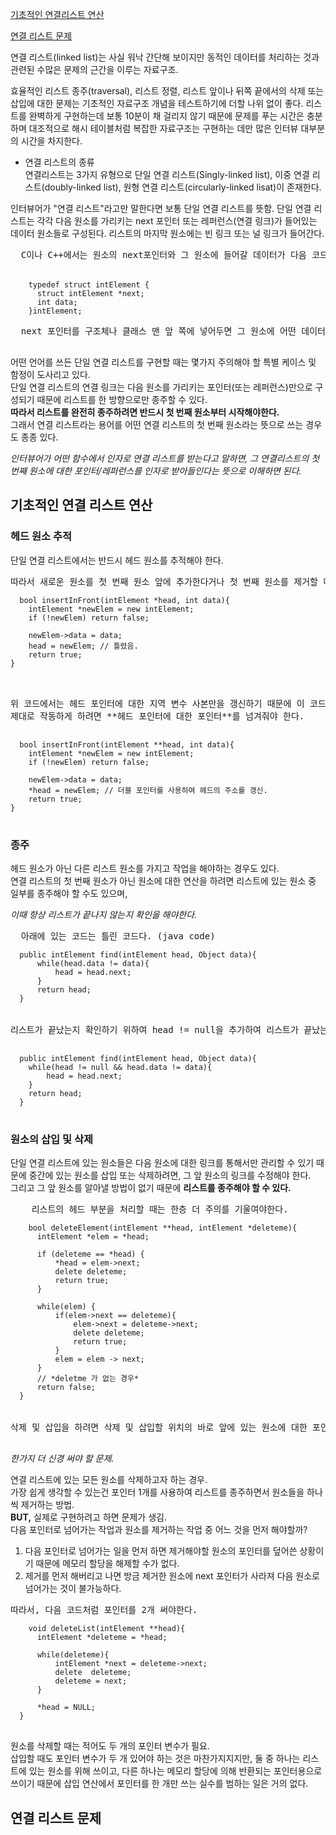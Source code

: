 

[기초적인 연결리스트 연산](##기초적인-연결-리스트-연산)

[연결 리스트 문제](#연결-리스트-문제)
  
    
      
      

연결 리스트(linked list)는 사실 워낙 간단해 보이지만 동적인 데이터를 처리하는 것과 관련된 수많은 문제의 근간을 이루는 자료구조.

효율적인 리스트 종주(traversal), 리스트 정렬, 리스트 앞이나 뒤쪽 끝에서의 삭제 또는 삽입에 대한 문제는 기초적인 자료구조 개념을 테스트하기에 더할 나위 없이 좋다. 리스트를 완벽하게 구현하는데 보통 10분이 채 걸리지 않기 때문에 문제를 푸는 시간은 충분하며 대조적으로 해시 테이블처럼 복잡한 자료구조는 구현하는 데만 많은 인터뷰 대부분의 시간을 차지한다.


* 연결 리스트의 종류  
  연결리스트는 3가지 유형으로 단일 연결 리스트(Singly-linked list), 이중 연결 리스트(doubly-linked list), 원형 연결 리스트(circularly-linked     lisat)이 존재한다.

인터뷰어가 "연결 리스트"라고만 말한다면 보통 단일 연결 리스트를 뜻함. 
단일 연결 리스트는 각각 다음 원소를 가리키는 next 포인터 또는 레퍼런스(연결 링크)가 들어있는 데이터 원소들로 구성된다.
리스트의 마지막 원소에는 빈 링크 또는 널 링크가 들어간다. 

  <pre>
  C이나 C++에서는 원소의 next포인터와 그 원소에 들어갈 데이터가 다음 코드에 있는 것처럼 하나로 묶여 있다. 

  <code>
    typedef struct intElement {
      struct intElement *next;
      int data;
    }intElement;
  </code>
  next 포인터를 구조체나 클래스 맨 앞 쪽에 넣어두면 그 원소에 어떤 데이터가 들어가든 제대로 동작하는 포괄적인 리스트 처리 루틴을 더 쉽게 만들 수 있다는 장점이 있다.
  </pre>
  
어떤 언어를 쓰든 단일 연결 리스트를 구현할 때는 몇가지 주의해야 할 특별 케이스 및 함정이 도사리고 있다.  
단일 연결 리스트의 연결 링크는 다음 원소를 가리키는 포인터(또는 레퍼런스)만으로 구성되기 때문에 리스트를 한 방향으로만 종주할 수 있다.  
__따라서 리스트를 완전히 종주하려면 반드시 첫 번째 원소부터 시작해야한다.__  
그래서 연결 리스트라는 용어를 어떤 연결 리스트의 첫 번째 원소라는 뜻으로 쓰는 경우도 종종 있다.   
   
*인터뷰어가 어떤 함수에서 인자로 연결 리스트를 받는다고 말하면, 그 연결리스트의 첫 번째 원소에 대한 포인터/레퍼런스를 인자로 받아들인다는 뜻으로 이해하면 된다.*

## 기초적인 연결 리스트 연산  

### 헤드 원소 추적
단일 연결 리스트에서는 반드시 헤드 원소를 추적해야 한다.  

<pre>
따라서 새로운 원소를 첫 번째 원소 앞에 추가한다거나 첫 번째 원소를 제거할 때 리스트의 헤드에 대한 포인터 또는 레퍼런스를 갱신해야 한다.
<code>
  bool insertInFront(intElement *head, int data){
    intElement *newElem = new intElement;
    if (!newElem) return false;
    
    newElem->data = data;
    head = newElem; // 틀렸음.
    return true;
}

</code>

위 코드에서는 헤드 포인터에 대한 지역 변수 사본만을 갱신하기 때문에 이 코드는 제대로 작동하지 않는다. (함수 인자로 단일 포인터 사용.)   
제대로 작동하게 하려면 **헤드 포인터에 대한 포인터**를 넘겨줘야 한다.

<code>
  bool insertInFront(intElement **head, int data){
    intElement *newElem = new intElement;
    if (!newElem) return false;
    
    newElem->data = data;
    *head = newElem; // 더블 포인터를 사용하여 헤드의 주소를 갱신.
    return true;
}
</code>
</pre>

### 종주 

헤드 원소가 아닌 다른 리스트 원소를 가지고 작업을 해야하는 경우도 있다.  
연결 리스트의 첫 번째 원소가 아닌 원소에 대한 연산을 하려면 리스트에 있는 원소 중 일부를 종주해야 할 수도 있으며,   
   
*이때 항상 리스트가 끝나지 않는지 확인을 해야한다.*

<pre>
  아래에 있는 코드는 틀린 코드다. (java code)
<code>
  public intElement find(intElement head, Object data){
      while(head.data != data){
          head = head.next;
      }
      return head;
  }
</code>

리스트가 끝났는지 확인하기 위하여 head != null을 추가하여 리스트가 끝났는지 확인.

<code>
  public intElement find(intElement head, Object data){
    while(head != null && head.data != data){ 
        head = head.next;
    }
    return head;
  }
</code>
</pre>


### 원소의 삽입 및 삭제   

단일 연결 리스트에 있는 원소들은 다음 원소에 대한 링크를 통해서만 관리할 수 있기 때문에 중간에 있는 원소를 삽입 또는 삭제하려면, 그 앞 원소의 링크를 수정해야 한다.  
그리고 그 앞 원소를 알아낼 방법이 없기 때문에 **리스트를 종주해야 할 수 있다.**

<pre>
    리스트의 헤드 부분을 처리할 때는 한층 더 주의를 기울여야한다.
<code>
    bool deleteElement(intElement **head, intElement *deleteme){
      intElement *elem = *head;

      if (deleteme == *head) {
          *head = elem->next;
          delete deleteme;
          return true;
      }

      while(elem) {
          if(elem->next == deleteme){
              elem->next = deleteme->next;
              delete deleteme;
              return true;
          }
          elem = elem -> next;
      }
      // *deletme 가 없는 경우*
      return false;
  }
</code>

삭제 및 삽입을 하려면 삭제 및 삽입할 위치의 바로 앞에 있는 원소에 대한 포인터 or 레퍼런스가 필요.

</pre>

*한가지 더 신경 써야 할 문제.*    
   
연결 리스트에 있는 모든 원소를 삭제하고자 하는 경우.   
가장 쉽게 생각할 수 있는건 포인터 1개를 사용하여 리스트를 종주하면서 원소들을 하나씩 제거하는 방법.  
**BUT,** 실제로 구현하려고 하면 문제가 생김.   
다음 포인터로 넘어가는 작업과 원소를 제거하는 작업 중 어느 것을 먼저 해야할까?   
1. 다음 포인터로 넘어가는 일을 먼저 하면 제거해야할 원소의 포인터를 덮어쓴 상황이기 때문에 메모리 할당을 해제할 수가 없다.   
2. 제거를 먼저 해버리고 나면 방금 제거한 원소에 next 포인터가 사라져 다음 원소로 넘어가는 것이 불가능하다.   
     
<pre>
따라서, 다음 코드처럼 포인터를 2개 써야한다. 
<code>
    void deleteList(intElement **head){
      intElement *deleteme = *head;

      while(deleteme){
          intElement *next = deleteme->next;
          delete  deleteme;
          deleteme = next;
      }

      *head = NULL;
  }
</code>
</pre>

원소를 삭제할 때는 적어도 두 개의 포인터 변수가 필요.   
삽입할 때도 포인터 변수가 두 개 있어야 하는 것은 마찬가지지지만, 둘 중 하나는 리스트에 있는 원소를 위해 쓰이고, 다른 하나는 메모리 할당에 의해 반환되는 포인터용으로 쓰이기 때문에 삽입 연산에서 포인터를 한 개만 쓰는 실수를 범하는 일은 거의 없다. 


## 연결 리스트 문제
